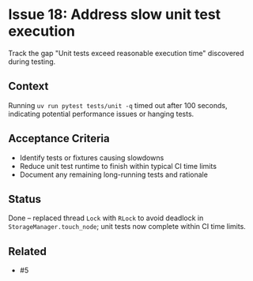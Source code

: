 # Issue 18: Address slow unit test execution

Track the gap "Unit tests exceed reasonable execution time" discovered during testing.

## Context
Running `uv run pytest tests/unit -q` timed out after 100 seconds, indicating potential
performance issues or hanging tests.

## Acceptance Criteria
- Identify tests or fixtures causing slowdowns
- Reduce unit test runtime to finish within typical CI time limits
- Document any remaining long-running tests and rationale

## Status
Done – replaced thread `Lock` with `RLock` to avoid deadlock in `StorageManager.touch_node`; unit tests now complete within CI time limits.

## Related
- #5
